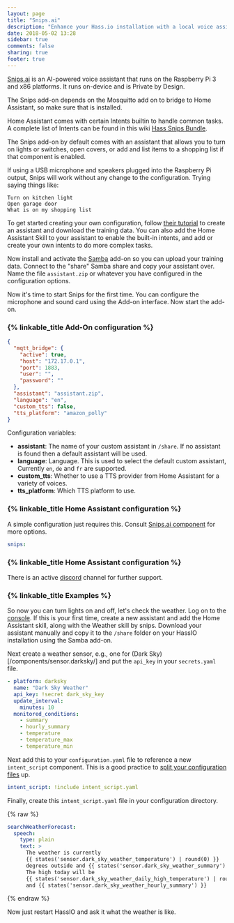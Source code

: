 ```yaml
---
layout: page
title: "Snips.ai"
description: "Enhance your Hass.io installation with a local voice assistant."
date: 2018-05-02 13:28
sidebar: true
comments: false
sharing: true
footer: true
---
```


[Snips.ai](https://snips.ai/) is an AI-powered voice assistant that runs on the Raspberry Pi 3 and x86 platforms. It runs on-device and is Private by Design.

<p class='warning note'>
The Snips add-on depends on the Mosquitto add on to bridge to Home Assistant, so make sure that is installed.
</p>

Home Assistant comes with certain Intents builtin to handle common tasks. A complete list of Intents can be found in this wiki [Hass Snips Bundle](https://github.com/tschmidty69/hass-snips-bundle-intents/wiki).

The Snips add-on by default comes with an assistant that allows you to turn on lights or switches, open covers, or add and list items to a shopping list if that component is enabled.

If using a USB microphone and speakers plugged into the Raspberry Pi output, Snips will work without any change to the configuration. Trying saying things like:

```
Turn on kitchen light
Open garage door
What is on my shopping list
```

To get started creating your own configuration, follow [their tutorial](https://snips.gitbook.io/documentation/console) to create an assistant and download the training data. You can also add the Home Assistant Skill to your assistant to enable the built-in intents, and add or create your own intents to do more complex tasks.

Now install and activate the [Samba](/addons/samba/) add-on so you can upload your training data. Connect to the "share" Samba share and copy your assistant over. Name the file `assistant.zip` or whatever you have configured in the configuration options.

Now it's time to start Snips for the first time. You can configure the microphone and sound card using the Add-on interface. Now start the add-on.

### {% linkable_title Add-On configuration %}

```json
{
  "mqtt_bridge": {
    "active": true,
    "host": "172.17.0.1",
    "port": 1883,
    "user": "",
    "password": ""
  },
  "assistant": "assistant.zip",
  "language": "en",
  "custom_tts": false,
  "tts_platform": "amazon_polly"
}
```

Configuration variables:

- **assistant**: The name of your custom assistant in `/share`. If no assistant is found then a default assistant will be used.
- **language**: Language. This is used to select the default custom assistant, Currently `en`, `de` and `fr` are supported.
- **custom_tts**: Whether to use a TTS provider from Home Assistant for a variety of voices.
- **tts_platform**: Which TTS platform to use.

### {% linkable_title Home Assistant configuration %}

A simple configuration just requires this. Consult [Snips.ai component](/components/snips/) for more options.

```yaml
snips:
```

### {% linkable_title Home Assistant configuration %}

There is an active [discord](https://discordapp.com/invite/3939Kqx) channel for further support.

### {% linkable_title Examples %}

So now you can turn lights on and off, let's check the weather. Log on to the [console](https://console.snips.ai/). If this is your first time, create a new assistant and add the Home Assistant skill, along with the Weather skill by snips. Download your assistant manually and copy it to the `/share` folder on your HassIO installation using the Samba add-on.

Next create a weather sensor, e.g., one for (Dark Sky)[/components/sensor.darksky/] and put the `api_key` in your `secrets.yaml` file.

```yaml
- platform: darksky
  name: "Dark Sky Weather"
  api_key: !secret dark_sky_key
  update_interval:
    minutes: 10
  monitored_conditions:
    - summary
    - hourly_summary
    - temperature
    - temperature_max
    - temperature_min
```
Next add this to your `configuration.yaml` file to reference a new `intent_script` component. This is a good practice to [split your configuration files](/docs/configuration/splitting_configuration/) up.

```yaml
intent_script: !include intent_script.yaml
```

Finally, create this `intent_script.yaml` file in your configuration directory.

{% raw %}
```yaml
searchWeatherForecast:
  speech:
    type: plain
    text: >
      The weather is currently
      {{ states('sensor.dark_sky_weather_temperature') | round(0) }}
      degrees outside and {{ states('sensor.dark_sky_weather_summary') }}.
      The high today will be
      {{ states('sensor.dark_sky_weather_daily_high_temperature') | round(0)}}
      and {{ states('sensor.dark_sky_weather_hourly_summary') }}
```
{% endraw %}

Now just restart HassIO and ask it what the weather is like.

[their tutorial]: https://github.com/snipsco/snips-platform-documentation/wiki/2.-Create-an-assistant-using-an-existing-bundle
